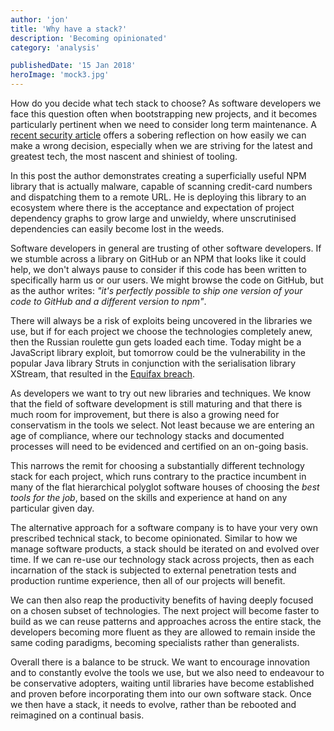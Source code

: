 ```yaml
---
author: 'jon'
title: 'Why have a stack?'
description: 'Becoming opinionated'
category: 'analysis'

publishedDate: '15 Jan 2018'
heroImage: 'mock3.jpg'
---
```


How do you decide what tech stack to choose? As software developers we
face this question often when bootstrapping new projects, and it becomes
particularly pertinent when we need to consider long term maintenance. A
[recent security
article](https://hackernoon.com/im-harvesting-credit-card-numbers-and-passwords-from-your-site-here-s-how-9a8cb347c5b5)
offers a sobering reflection on how easily we can make a wrong decision,
especially when we are striving for the latest and greatest tech, the
most nascent and shiniest of tooling.

In this post the author demonstrates creating a superficially useful NPM
library that is actually malware, capable of scanning credit-card
numbers and dispatching them to a remote URL. He is deploying this
library to an ecosystem where there is the acceptance and expectation of
project dependency graphs to grow large and unwieldy, where
unscrutinised dependencies can easily become lost in the weeds.

Software developers in general are trusting of other software
developers. If we stumble across a library on GitHub or an NPM that
looks like it could help, we don't always pause to consider if this code
has been written to specifically harm us or our users. We might browse
the code on GitHub, but as the author writes: _\"it's perfectly possible
to ship one version of your code to GitHub and a different version to
npm\"_.

There will always be a risk of exploits being uncovered in the libraries
we use, but if for each project we choose the technologies completely
anew, then the Russian roulette gun gets loaded each time. Today might
be a JavaScript library exploit, but tomorrow could be the vulnerability
in the popular Java library Struts in conjunction with the serialisation
library XStream, that resulted in the [Equifax
breach](https://cynation.com/the-equifax-data-breach/).

As developers we want to try out new libraries and techniques. We know
that the field of software development is still maturing and that there
is much room for improvement, but there is also a growing need for
conservatism in the tools we select. Not least because we are entering
an age of compliance, where our technology stacks and documented
processes will need to be evidenced and certified on an on-going basis.

This narrows the remit for choosing a substantially different technology
stack for each project, which runs contrary to the practice incumbent in
many of the flat hierarchical polyglot software houses of choosing the
_best tools for the job_, based on the skills and experience at hand on
any particular given day.

The alternative approach for a software company is to have your very own
prescribed technical stack, to become opinionated. Similar to how we
manage software products, a stack should be iterated on and evolved over
time. If we can re-use our technology stack across projects, then as
each incarnation of the stack is subjected to external penetration tests
and production runtime experience, then all of our projects will
benefit.

We can then also reap the productivity benefits of having deeply focused
on a chosen subset of technologies. The next project will become faster
to build as we can reuse patterns and approaches across the entire
stack, the developers becoming more fluent as they are allowed to remain
inside the same coding paradigms, becoming specialists rather than
generalists.

Overall there is a balance to be struck. We want to encourage innovation
and to constantly evolve the tools we use, but we also need to endeavour
to be conservative adopters, waiting until libraries have become
established and proven before incorporating them into our own software
stack. Once we then have a stack, it needs to evolve, rather than be
rebooted and reimagined on a continual basis.

